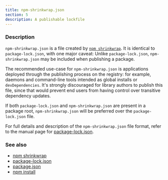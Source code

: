 ```yaml
---
title: npm-shrinkwrap.json
section: 5
description: A publishable lockfile
---
```


### Description

`npm-shrinkwrap.json` is a file created by [`npm
shrinkwrap`](/commands/npm-shrinkwrap). It is identical to
`package-lock.json`, with one major caveat: Unlike `package-lock.json`,
`npm-shrinkwrap.json` may be included when publishing a package.

The recommended use-case for `npm-shrinkwrap.json` is applications deployed
through the publishing process on the registry: for example, daemons and
command-line tools intended as global installs or `devDependencies`. It's
strongly discouraged for library authors to publish this file, since that
would prevent end users from having control over transitive dependency
updates.

If both `package-lock.json` and `npm-shrinkwrap.json` are present in a
package root, `npm-shrinkwrap.json` will be preferred over the
`package-lock.json` file.

For full details and description of the `npm-shrinkwrap.json` file format,
refer to the manual page for
[package-lock.json](/configuring-npm/package-lock-json).

### See also

* [npm shrinkwrap](/commands/npm-shrinkwrap)
* [package-lock.json](/configuring-npm/package-lock-json)
* [package.json](/configuring-npm/package-json)
* [npm install](/commands/npm-install)
